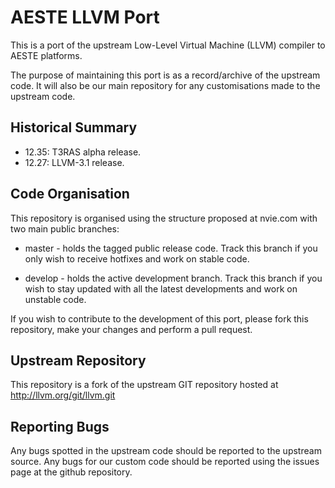 AESTE LLVM Port
=============== 

This is a port of the upstream Low-Level Virtual Machine (LLVM)
compiler to AESTE platforms.

The purpose of maintaining this port is as a record/archive of the
upstream code. It will also be our main repository for any
customisations made to the upstream code.

Historical Summary
------------------
* 12.35: T3RAS alpha release.
* 12.27: LLVM-3.1 release.

Code Organisation
-----------------
This repository is organised using the structure proposed at nvie.com
with two main public branches:

* master - holds the tagged public release code. Track this branch if
  you only wish to receive hotfixes and work on stable code.

* develop - holds the active development branch. Track this branch if
  you wish to stay updated with all the latest developments and work
  on unstable code.

If you wish to contribute to the development of this port, please fork
this repository, make your changes and perform a pull request.

Upstream Repository 
------------------- 
This repository is a fork of the upstream GIT repository hosted at
http://llvm.org/git/llvm.git

Reporting Bugs
--------------
Any bugs spotted in the upstream code should be reported to the
upstream source. Any bugs for our custom code should be reported using
the issues page at the github repository.
